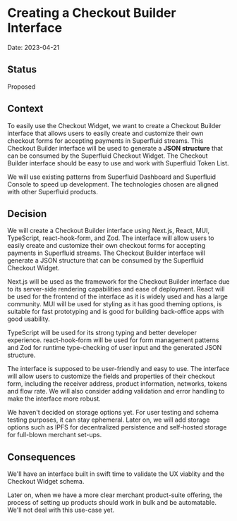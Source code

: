# Creating a Checkout Builder Interface

Date: 2023-04-21

## Status

Proposed

## Context

To easily use the Checkout Widget, we want to create a Checkout Builder interface that allows users to easily create and customize their own checkout forms for accepting payments in Superfluid streams. This Checkout Builder interface will be used to generate a **JSON structure** that can be consumed by the Superfluid Checkout Widget. The Checkout Builder interface should be easy to use and work with Superfluid Token List.

We will use existing patterns from Superfluid Dashboard and Superfluid Console to speed up development. The technologies chosen are aligned with other Superfluid products.

## Decision

We will create a Checkout Builder interface using Next.js, React, MUI, TypeScript, react-hook-form, and Zod. The interface will allow users to easily create and customize their own checkout forms for accepting payments in Superfluid streams. The Checkout Builder interface will generate a JSON structure that can be consumed by the Superfluid Checkout Widget.

Next.js will be used as the framework for the Checkout Builder interface due to its server-side rendering capabilities and ease of deployment. React will be used for the frontend of the interface as it is widely used and has a large community. MUI will be used for styling as it has good theming options, is suitable for fast prototyping and is good for building back-office apps with good usability.

TypeScript will be used for its strong typing and better developer experience. react-hook-form will be used for form management patterns and Zod for runtime type-checking of user input and the generated JSON structure.

The interface is supposed to be user-friendly and easy to use. The interface will allow users to customize the fields and properties of their checkout form, including the receiver address, product information, networks, tokens and flow rate. We will also consider adding validation and error handling to make the interface more robust.

We haven't decided on storage options yet. For user testing and schema testing purposes, it can stay ephemeral. Later on, we will add storage options such as IPFS for decentralized persistence and self-hosted storage for full-blown merchant set-ups.

## Consequences

We'll have an interface built in swift time to validate the UX viablity and the Checkout Widget schema.

Later on, when we have a more clear merchant product-suite offering, the process of setting up products should work in bulk and be automatable. We'll not deal with this use-case yet.
